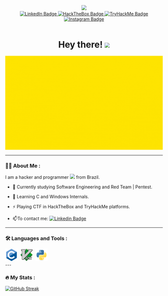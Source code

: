 <div id="header" align="center">
    <img src="https://media.giphy.com/media/5eLDrEaRGHegx2FeF2/giphy.gif" width="100"/>
    <div id="badges">
        <a href="https://www.linkedin.com/in/gabriel-santos-219566178/">
            <img src="https://img.shields.io/badge/LinkedIn-blue?style=for-the-badge&logo=linkedin&logoColor=white" alt="LinkedIn Badge"/>
        </a>
        <a href="https://app.hackthebox.com/profile/1382135">
            <img src="https://img.shields.io/badge/-HackTheBox-%239FEF00?style=for-the-badge&logo=hackthebox&logoColor=black" alt="HackTheBox Badge"/>
        </a>
        <a href="https://tryhackme.com/p/bielzao">
            <img src="https://img.shields.io/badge/-TryHackMe-%23212C42?style=for-the-badge&logo=tryhackme&logoColor=white" alt="TryHackMe Badge"/>
        </a>
        <a href="https://instagram.com/bielzao7_?igshid=NGExMmI2YTkyZg==">
            <img src="https://img.shields.io/badge/Instagram-E4405F?style=for-the-badge&logo=instagram&logoColor=white" alt="Instagram Badge"/>
        </a>
    </div>
    <img src="https://komarev.com/ghpvc/?username=bielzaoo&style=flat-square&color=blue" alt=""/>
    <h1>
      Hey there!
      <img src="https://media.giphy.com/media/hvRJCLFzcasrR4ia7z/giphy.gif" width="30px"/>
    </h1>
    <div align="center">
      <img src="https://raw.githubusercontent.com/bielzaoo/my_gif/main/wallpaper%20bielzao.gif?token=GHSAT0AAAAAACE6D7MAGNOTQWD7XLO4YHXKZFOAKSQ" width="600" height="300"/>
    </div>
</div>

---

### :man_technologist: About Me :
I am a hacker and programmer <img src="https://media.giphy.com/media/WFZvB7VIXBgiz3oDXE/giphy.gif" width="30"> from Brazil.
- :telescope: Currently studying Software Engineering and Red Team | Pentest.

- :seedling: Learning C and Windows Internals.

- :zap: Playing CTF in HackTheBox and TryHackMe platforms.

- :mailbox:To contact me: [![Linkedin Badge](https://img.shields.io/badge/-kakbar-blue?style=flat&logo=Linkedin&logoColor=white)](https://www.linkedin.com/in/gabriel-santos-219566178/)

---

### :hammer_and_wrench: Languages and Tools :
<div>
  <img src="https://github.com/devicons/devicon/blob/master/icons/c/c-original.svg" title="C" alt="C" width="40" height="40"/>&nbsp;
  <img src="https://github.com/devicons/devicon/blob/master/icons/vim/vim-original.svg" title="Vim" alt="Vim" width="40" height="40"/>&nbsp;
  <img src="https://github.com/devicons/devicon/blob/master/icons/python/python-original.svg" title="Python" alt="Python" width="40" height="40"/>&nbsp;
</div>
---

### :fire: My Stats :
[![GitHub Streak](http://github-readme-streak-stats.herokuapp.com?user=bielzaoo&theme=dark&background=000000)](https://git.io/streak-stats)
